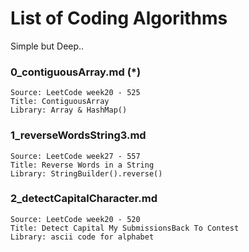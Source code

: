 # List of Coding Algorithms

Simple but Deep..


### 0_contiguousArray.md (*)
```
Source: LeetCode week20 - 525 
Title: ContiguousArray
Library: Array & HashMap()
```

### 1_reverseWordsString3.md
```
Source: LeetCode week27 - 557
Title: Reverse Words in a String
Library: StringBuilder().reverse()
```

### 2_detectCapitalCharacter.md
```
Source: LeetCode week20 - 520
Title: Detect Capital My SubmissionsBack To Contest
Library: ascii code for alphabet
```
